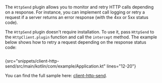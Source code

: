 [//]: # (title: Intercepting requests using HttpSend)

<tldr>
<var name="example_name" value="client-http-send"/>
<include from="lib.topic" element-id="download_example"/>
</tldr>


The `HttpSend` plugin allows you to monitor and retry HTTP calls depending on a response. For instance, you can implement call logging or retry a request if a server returns an error response (with the 4xx or 5xx status code).

The `HttpSend` plugin doesn't require installation. To use it, pass `HttpSend` to the `HttpClient.plugin` function and call the `intercept` method. The example below shows how to retry a request depending on the response status code:

```kotlin
```
{src="snippets/client-http-send/src/main/kotlin/com/example/Application.kt" lines="12-20"}

You can find the full sample here: [client-http-send](https://github.com/ktorio/ktor-documentation/tree/%current-branch%/codeSnippets/snippets/client-http-send).

